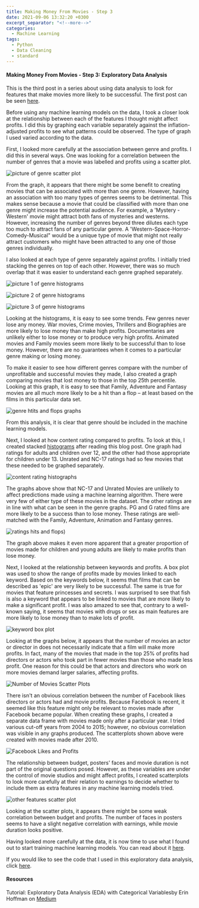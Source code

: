 ```yaml
---
title: Making Money From Movies - Step 3
date: 2021-09-06 13:32:20 +0300
excerpt_separator: "<!--more-->"
categories:
  - Machine Learning
tags:
  - Python
  - Data Cleaning
  - standard
---
```


#### Making Money From Movies - Step 3: Exploratory Data Analysis

This is the third post in a series about using data analysis to look for features that make movies more likely to be successful.  The first post can be seen [here](https://mariannbea.github.io/machine%20learning/movie-studio-profits-inspecting-the-data/).

Before using any machine learning models on the data, I took a closer look at the relationship between each of the features I thought might affect profits.  I did this by graphing each variable separately against the inflation-adjusted profits to see what patterns could be observed.  The type of graph I used varied according to the data.

First, I looked more carefully at the association between genre and profits.  I did this in several ways.  One was looking for a correlation between the number of genres that a movie was labelled and profits using a scatter plot. 

![picture of genre scatter plot](https://user-images.githubusercontent.com/83561268/132159013-59baaaf7-76e1-4515-b23c-bfe260ecd922.png)

From the graph, it appears that there might be some benefit to creating movies that can be associated with more than one genre. However, having an association with too many types of genres seems to be detrimental.  This makes sense because a movie that could be classified with more than one genre might increase the potential audience. For example, a 'Mystery - Western' movie might attract both fans of mysteries and westerns.  However, increasing the number of genres beyond three dilutes each type too much to attract fans of any particular genre. A 'Western-Space-Horror-Comedy-Musical" would be a unique type of movie that might not really attract customers who might have been attracted to any one of those genres individually. 

I also looked at each type of genre separately against profits. I initially tried stacking the genres on top of each other.  However, there was so much overlap that it was easier to understand each genre graphed separately.

![picture 1 of genre histograms](https://user-images.githubusercontent.com/83561268/132159082-fcbd4f72-905b-4d8b-8b5b-53b5f6a080fc.png)

![picture 2 of genre histograms](https://user-images.githubusercontent.com/83561268/132159094-96b61f2c-8147-4008-bc95-5af41b8025db.png)

![picture 3 of genre histograms](https://user-images.githubusercontent.com/83561268/132159103-2da3f7d8-7cc0-4edc-b597-6fadaae14415.PNG)

Looking at the histograms, it is easy to see some trends.  Few genres never lose any money. War movies, Crime movies, Thrillers and Biographies are more likely to lose money than make high profits. Documentaries are unlikely either to lose money or to produce very high profits. Animated movies and Family movies seem more likely to be successful than to lose money.  However, there are no guarantees when it comes to a particular genre making or losing money.

To make it easier to see how different genres compare with the number of unprofitable and successful movies they made, I also created a graph comparing movies that lost money to those in the top 25th percentile.  Looking at this graph, it is easy to see that Family, Adventure and Fantasy movies are all much more likely to be a hit than a flop – at least based on the films in this particular data set.

![genre htits and flops graphs](https://user-images.githubusercontent.com/83561268/132214710-80904120-8f41-4e92-89ad-24877dab5a90.png)

From this analysis, it is clear that genre should be included in the machine learning models.

Next, I looked at how content rating compared to profits.  To look at this, I created stacked [histograms](https://medium.com/analytics-vidhya/tutorial-exploratory-data-analysis-eda-with-categorical-variables-6a569a3aea55) after reading this blog post. One graph had ratings for adults and children over 12, and the other had those appropriate for children under 13. Unrated and NC-17 ratings had so few movies that these needed to be graphed separately.

![content rating histographs](https://user-images.githubusercontent.com/83561268/132214841-0c821f53-9028-47b4-9c2c-a0cbbaa8eb9e.PNG)

The graphs above show that NC-17 and Unrated Movies are unlikely to affect predictions made using a machine learning algorithm. There were very few of either type of these movies in the dataset. The other ratings are in line with what can be seen in the genre graphs. PG and G rated films are more likely to be a success than to lose money. These ratings are well-matched with the Family, Adventure, Animation and Fantasy genres.

![ratings hits and flops](https://user-images.githubusercontent.com/83561268/132215091-ef16ba81-cc62-449b-a7c7-19520c1fd4be.png))

The graph above makes it even more apparent that a greater proportion of movies made for children and young adults are likely to make profits than lose money.

Next, I looked at the relationship between keywords and profits.  A box plot was used to show the range of profits made by movies linked to each keyword. Based on the keywords below, it seems that films that can be described as 'epic' are very likely to be successful. The same is true for movies that feature princesses and secrets. I was surprised to see that fish is also a keyword that appears to be linked to movies that are more likely to make a significant profit. I was also amazed to see that, contrary to a well-known saying, it seems that movies with drugs or sex as main features are more likely to lose money than to make lots of profit. 

![keyword box plot](https://user-images.githubusercontent.com/83561268/132215226-0d2c353f-814a-4aa7-b95e-2f3ba3dcf05f.png)

Looking at the graphs below, it appears that the number of movies an actor or director in does not necessarily indicate that a film will make more profits.  In fact, many of the movies that made in the top 25% of profits had directors or actors who took part in fewer movies than those who made less profit. One reason for this could be that actors and directors who work on more movies demand larger salaries, affecting profits.

![Number of Movies Scatter Plots](https://user-images.githubusercontent.com/83561268/132224342-c8ce39a8-f721-4937-95af-d033cafba7a1.png)

There isn't an obvious correlation between the number of Facebook likes directors or actors had and movie profits.  Because Facebook is recent, it seemed like this feature might only be relevant to movies made after Facebook became popular. When creating these graphs, I created a separate data frame with movies made only after a particular year.  I tried various cut-off years from 2004 to 2015; however, no obvious correlation was visible in any graphs produced.  The scatterplots shown above were created with movies made after 2010.

![Facebook Likes and Profits](https://user-images.githubusercontent.com/83561268/132225918-af096b22-8753-4c4c-8346-48c32b4a50b9.PNG)

The relationship between budget, posters' faces and movie duration is not part of the original questions posed. However, as these variables are under the control of movie studios and might affect profits, I created scatterplots to look more carefully at their relation to earnings to decide whether to include them as extra features in any machine learning models tried. 

![other features scatter plot](https://user-images.githubusercontent.com/83561268/132224496-de0d8286-0f89-44dc-aee7-d6bbbb51eb1b.PNG)

Looking at the scatter plots, it appears there might be some weak correlation between budget and profits.  The number of faces in posters seems to have a slight negative correlation with earnings, while movie duration looks positive.

Having looked more carefully at the data, it is now time to use what I found out to start training machine learning models. You can read about it [here]().

If you would like to see the code that I used in this exploratory data analysis, click [here]().

#### Resources

Tutorial: Exploratory Data Analysis (EDA) with Categorical Variablesby Erin Hoffman on [Medium](https://medium.com/analytics-vidhya/tutorial-exploratory-data-analysis-eda-with-categorical-variables-6a569a3aea55)
